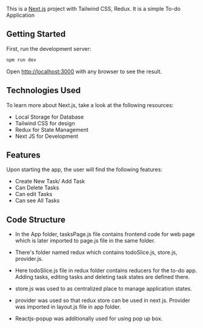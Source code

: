 This is a [Next.js](https://nextjs.org/) project with Tailwind CSS, Redux. It is a simple To-do Application

## Getting Started

First, run the development server:

```bash
npm run dev

```

Open [http://localhost:3000](http://localhost:3000) with any browser to see the result.

## Technologies Used

To learn more about Next.js, take a look at the following resources:
- Local Storage for Database
- Tailwind CSS for design
- Redux for State Management
- Next JS for Development

## Features

Upon starting the app, the user will find the following features:
- Create New Task/ Add Task
- Can Delete Tasks
- Can edit Tasks
- Can see All Tasks

## Code Structure
- In the App folder, tasksPage.js file contains frontend code for web page which is later imported to page.js file in the same folder.

- There's folder named redux which contains todoSlice.js, store.js, provider.js. 

- Here todoSlice.js file in redux folder contains reducers for the to-do app. Adding tasks, editing tasks and deleting task states are defined there.

- store.js was used to as centralized place to manage application states.

- provider was used so that redux store can be used in next js. Provider was imported in layout.js file in app folder.

- Reactjs-popup was additionally used for using pop up box.